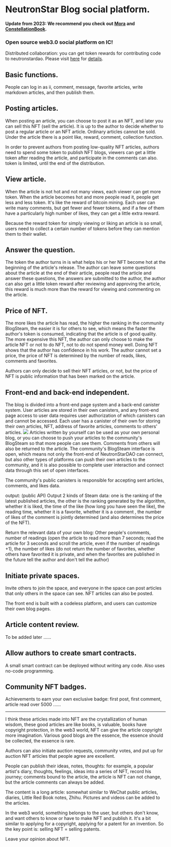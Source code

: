 # NeutronStar Blog social platform.

**Update from 2023: We recommend you check out [Mora](https://mora.app) and [ConstellationBook](https://github.com/NeutronStarDAO/ConstellationBook-English).**


### Open source web3.0 social platform on IC!
Distributed collaboration: you can get token rewards for contributing code to neutronstardao. Please visit <a href="https://github.com/users/NeutronStarPRO/projects/3">here</a> for <a href="https://github.com/NeutronStarPRO/NeutronStarDAO/blob/main/DistributedCollaborativeContribution.md">details</a>.
## Basic functions.
People can log in as ii, comment, message, favorite articles, write markdown articles, and then publish them.

## Posting articles.
When posting an article, you can choose to post it as an NFT, and later you can sell this NFT (sell the article).
It is up to the author to decide whether to post a regular article or an NFT article. Ordinary articles cannot be sold.
Under the article there is a point like, reward, comment, collection function.

In order to prevent authors from posting low-quality NFT articles, authors need to spend some token to publish NFT blogs, viewers can get a little token after reading the article, and participate in the comments can also. token is limited, until the end of the distribution.

## View article.
When the article is not hot and not many views, each viewer can get more token. When the article becomes hot and more people read it, people get less and less token. It's like the reward of bitcoin mining. Each user can write many comments, but get fewer and fewer tokens, and if a few of them have a particularly high number of likes, they can get a little extra reward.

Because the reward token for simply viewing or liking an article is so small, users need to collect a certain number of tokens before they can mention them to their wallet.

## Answer the question.
The token the author turns in is what helps his or her NFT become hot at the beginning of the article's release. The author can leave some questions about the article at the end of their article, people read the article and answer these questions, the answers are submitted to the author, the author can also get a little token reward after reviewing and approving the article, this reward is much more than the reward for viewing and commenting on the article.

## Price of NFT.
The more likes the article has read, the higher the ranking in the community BlogSteam, the easier it is for others to see, which means the faster the author's token is consumed, indicating that the article is of good quality. The more expensive this NFT, the author can only choose to make the article NFT or not to do NFT, not to do not spend money well. Doing NFT shows that the author has confidence in his work. The author cannot set a price, the price of NFT is determined by the number of reads, likes, comments and favorites.

Authors can only decide to sell their NFT articles, or not, but the price of NFT is public information that has been marked on the article.

## Front-end and back-end independent.
The blog is divided into a front-end page system and a back-end canister system.
User articles are stored in their own  canisters, and any front-end page access to user data requires user authorization of which  canisters can and cannot be accessed.
Each user has a  canister of their own for storing their own articles, NFT, address of favorite articles, comments to others' articles.
![](https://github.com/NeutronStarPRO/NeutronStarDAO/blob/main/img/img-readme1.png)
Articles written by yourself can be used as your own personal blog, or you can choose to push your articles to the community's BlogSteam so that more people can see them. Comments from others will also be returned to the article.
The community's BlogSteam interface is open, which means not only the front-end of NeutronStarDAO can connect, but also other types of platforms can push their own articles to the community, and it is also possible to complete user interaction and connect data through this set of open interfaces.

The community's public canisters is responsible for accepting sent articles, comments, and likes data.

output: (public API)
Output 2 kinds of Steam data: one is the ranking of the latest published articles, the other is the ranking generated by the algorithm, whether it is liked, the time of the like (how long you have seen the like), the reading time, whether it is a favorite, whether it is a comment , the number of likes of the comment is jointly determined (and also determines the price of the NFT).

Return the relevant data of your own blog:
Other people's comments, number of readings (open the article to read more than 7 seconds; read the article for 3 seconds and scroll the article, even if the number of readings +1), the number of likes (do not return the number of favorites, whether others have favorited it is private, and when the favorites are published in the future tell the author and don't tell the author)

## Initiate private spaces.
Invite others to join the space, and everyone in the space can post articles that only others in the space can see. NFT articles can also be posted.

The front end is built with a codeless platform, and users can customize their own blog pages.

## Article content review.
To be added later ......

## Allow authors to create smart contracts.
A small smart contract can be deployed without writing any code. Also uses no-code programming.

## Community NFT badges.
Achievements to earn your own exclusive badge: first post, first comment, article read over 5000 ......

---

I think these articles made into NFT are the crystallization of human wisdom, these good articles are like books, is valuable, books have copyright protection, in the web3 world, NFT can give the article copyright more imagination. Various good blogs are the essence, the essence should be collected, the essence is rare.

Authors can also initiate auction requests, community votes, and put up for auction NFT articles that people agree are excellent.

People can publish their ideas, notes, thoughts: for example, a popular artist's diary, thoughts, feelings, ideas into a series of NFT, record his journey; comments bound to the article, the article is NFT can not change, but the article comments can always be added.

The content is a long article: somewhat similar to WeChat public articles, diaries, Little Red Book notes, Zhihu. Pictures and videos can be added to the articles.

In the web3 world, something belongs to the user, but others don't know, and want others to know or have to make NFT and publish it. It's a bit similar to applying for a copyright, applying for a patent for an invention.
So the key point is: selling NFT = selling patents.

Leave your opinion about NFT.
